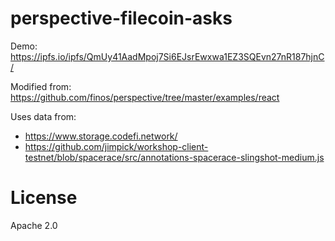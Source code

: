 perspective-filecoin-asks
=========================

Demo: https://ipfs.io/ipfs/QmUy41AadMpoj7Si6EJsrEwxwa1EZ3SQEvn27nR187hjnC/

Modified from: https://github.com/finos/perspective/tree/master/examples/react

Uses data from:

* https://www.storage.codefi.network/
* https://github.com/jimpick/workshop-client-testnet/blob/spacerace/src/annotations-spacerace-slingshot-medium.js

# License

Apache 2.0
